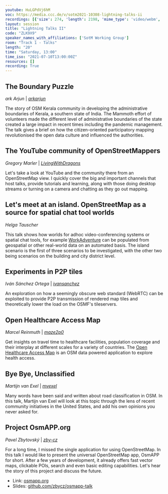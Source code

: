 ```yaml
---
youtube: HuLGPdVj6hM
voc: https://media.ccc.de/v/sotm2021-10308-lightning-talks-ii
recordings: [{'size': 274, 'length': 2198, 'mime_type': 'video/webm', 'language': 'eng', 'filename': 'sotm2021-10308-eng-Lightning_Talks_II_webm-hd.webm', 'state': 'new', 'folder': 'webm-hd', 'high_quality': True, 'width': 1920, 'height': 1080, 'updated_at': '2021-09-18T17:49:31.890+02:00', 'recording_url': 'https://cdn.media.ccc.de/events/sotm/2021/webm-hd/sotm2021-10308-eng-Lightning_Talks_II_webm-hd.webm', 'url': 'https://media.ccc.de/public/recordings/54908', 'event_url': 'https://media.ccc.de/public/events/9c16a1a0-2927-5c09-8974-249b6f3a7d8b', 'conference_url': 'https://media.ccc.de/public/conferences/sotm2021'}, {'size': 104, 'length': 2198, 'mime_type': 'video/webm', 'language': 'eng', 'filename': 'sotm2021-10308-eng-Lightning_Talks_II_webm-sd.webm', 'state': 'new', 'folder': 'webm-sd', 'high_quality': False, 'width': 720, 'height': 576, 'updated_at': '2021-09-18T17:12:35.804+02:00', 'recording_url': 'https://cdn.media.ccc.de/events/sotm/2021/webm-sd/sotm2021-10308-eng-Lightning_Talks_II_webm-sd.webm', 'url': 'https://media.ccc.de/public/recordings/54902', 'event_url': 'https://media.ccc.de/public/events/9c16a1a0-2927-5c09-8974-249b6f3a7d8b', 'conference_url': 'https://media.ccc.de/public/conferences/sotm2021'}, {'size': 89, 'length': 2198, 'mime_type': 'video/mp4', 'language': 'eng', 'filename': 'sotm2021-10308-eng-Lightning_Talks_II_sd.mp4', 'state': 'new', 'folder': 'h264-sd', 'high_quality': False, 'width': 720, 'height': 576, 'updated_at': '2021-09-18T16:47:35.517+02:00', 'recording_url': 'https://cdn.media.ccc.de/events/sotm/2021/h264-sd/sotm2021-10308-eng-Lightning_Talks_II_sd.mp4', 'url': 'https://media.ccc.de/public/recordings/54897', 'event_url': 'https://media.ccc.de/public/events/9c16a1a0-2927-5c09-8974-249b6f3a7d8b', 'conference_url': 'https://media.ccc.de/public/conferences/sotm2021'}, {'size': 33, 'length': 2198, 'mime_type': 'audio/mpeg', 'language': 'eng', 'filename': 'sotm2021-10308-eng-Lightning_Talks_II_mp3.mp3', 'state': 'new', 'folder': 'mp3', 'high_quality': False, 'width': 0, 'height': 0, 'updated_at': '2021-09-18T16:43:04.146+02:00', 'recording_url': 'https://cdn.media.ccc.de/events/sotm/2021/mp3/sotm2021-10308-eng-Lightning_Talks_II_mp3.mp3', 'url': 'https://media.ccc.de/public/recordings/54896', 'event_url': 'https://media.ccc.de/public/events/9c16a1a0-2927-5c09-8974-249b6f3a7d8b', 'conference_url': 'https://media.ccc.de/public/conferences/sotm2021'}, {'size': 228, 'length': 2198, 'mime_type': 'video/mp4', 'language': 'eng', 'filename': 'sotm2021-10308-eng-Lightning_Talks_II_hd.mp4', 'state': 'new', 'folder': 'h264-hd', 'high_quality': True, 'width': 1920, 'height': 1080, 'updated_at': '2021-09-18T15:51:31.785+02:00', 'recording_url': 'https://cdn.media.ccc.de/events/sotm/2021/h264-hd/sotm2021-10308-eng-Lightning_Talks_II_hd.mp4', 'url': 'https://media.ccc.de/public/recordings/54895', 'event_url': 'https://media.ccc.de/public/events/9c16a1a0-2927-5c09-8974-249b6f3a7d8b', 'conference_url': 'https://media.ccc.de/public/conferences/sotm2021'}]
layout: session
title: "Lightning Talks II"
code: "ZLK9X9"
speaker_names_with_affiliations: ['SotM Working Group']
room: "Track 1 - Talks"
length: "20"
time: "Saturday, 13:00"
time_iso: "2021-07-10T13:00:00Z"
resources: []
recording: True
---
```

## The Boundary Puzzle 
*ark Arjun* | *[arkarjun](https://www.openstreetmap.org/user/arkarjun)*

The story of OSM Kerala community in developing the administrative boundaries of Kerala, a southern state of India. The Mammoth effort of volunteers made the different level of administrative boundaries of the state created a large impact in recent times including the pandemic management. The talk gives a brief on how the citizen-oriented participatory mapping revolutionised the open data culture and influenced the authorities. 

## The YouTube community of OpenStreetMappers 
*Gregory Marler* | *[LivingWithDragons](https://www.openstreetmap.org/user/LivingWithDragons)*

Let's take a look at YouTube and the community there from an OpenStreetMap view. I quickly cover the big and important channels that host talks, provide tutorials and learning, along with those doing desktop streams or turning on a camera and chatting as they go out mapping. 

## Let's meet at an island. OpenStreetMap as a source for spatial chat tool worlds 
*Helga Tauscher*

This talk shows how worlds for adhoc video-conferencing systems or spatial chat tools, for example [WorkAdventure](https://workadventu.re/) can be populated from geospatial or other real-world data on an automated basis. The island scenario is the first of three scenarios to be investigated, with the other two being scenarios on the building and city district level. 

## Experiments in P2P tiles 
*Iván Sánchez Ortega* | *[ivansanchez](https://www.openstreetmap.org/user/ivansanchez)*

An exploration on how a seemingly obscure web standard (WebRTC) can be exploited to provide P2P transmission of rendered map tiles and theoretically lower the load on the OSMF's tileservers. 

## Open Healthcare Access Map 
*Marcel Reinmuth* | *[maze2p0](https://www.openstreetmap.org/user/maze2p0)*

Get insights on travel time to healthcare facilities, population coverage and their interplay at different scales for a variety of countries. The [Open Healthcare Access Map](https://apps.heigit.org/healthcare_access/#/) is an OSM data powered application to explore health access. 

## Bye Bye, Unclassified 
*Martijn van Exel* | *[mvexel](https://www.openstreetmap.org/user/mvexel)*

Many words have been said and written about road classification in OSM. In this talk, Martijn van Exel will look at this topic through the lens of recent community initiatives in the United States, and add his own opinions you never asked for. 

## Project OsmAPP.org 
*Pavel Zbytovský* | *[zby-cz](https://www.openstreetmap.org/user/zby-cz)*

For a long time, I missed the single application for using OpenStreetMap. In this talk I would like to present the universal OpenStreetMap app, OsmAPP for short. After a few years of development, it already offers fast vector maps, clickable POIs, search and even basic editing capabilities. Let's hear the story of this project and discuss the future.

- Link: [osmapp.org](https://osmapp.org)
- Slides: [github.com/zbycz/osmapp-talk](https://github.com/zbycz/osmapp-talk)
